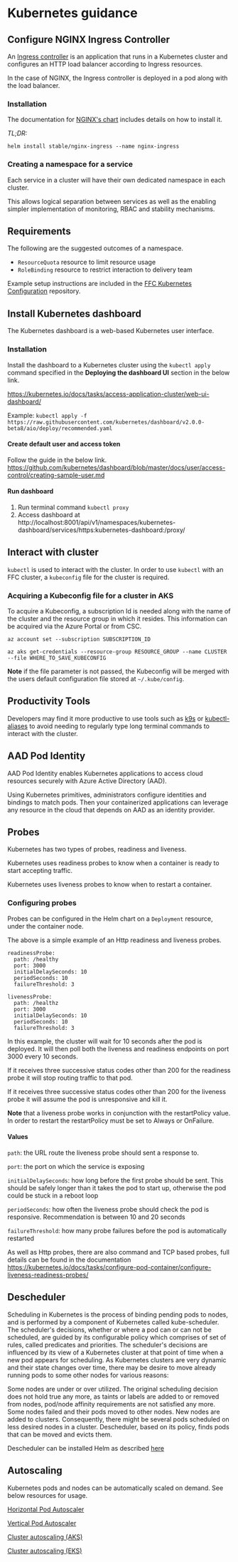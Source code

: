 # Kubernetes guidance

## Configure NGINX Ingress Controller
An [Ingress controller](https://kubernetes.io/docs/concepts/services-networking/ingress-controllers/) is an application that runs in a Kubernetes cluster and configures an HTTP load balancer according to Ingress resources.

In the case of NGINX, the Ingress controller is deployed in a pod along with
the load balancer.

### Installation
The documentation for [NGINX's chart](https://github.com/helm/charts/blob/master/stable/nginx-ingress/README.md) includes details on how to install it.

*TL;DR:*

`helm install stable/nginx-ingress --name nginx-ingress`

### Creating a namespace for a service
Each service in a cluster will have their own dedicated namespace in each cluster.

This allows logical separation between services as well as the enabling simpler implementation of monitoring, RBAC and stability mechanisms.

## Requirements
The following are the suggested outcomes of a namespace.
- `ResourceQuota` resource to limit resource usage
- `RoleBinding` resource to restrict interaction to delivery team

Example setup instructions are included in the [FFC Kubernetes Configuration](https://github.com/DEFRA/ffc-kubernetes-configuration) repository.

## Install Kubernetes dashboard
The Kubernetes dashboard is a web-based Kubernetes user interface.

### Installation
Install the dashboard to a Kubernetes cluster using the `kubectl apply` command specified in the **Deploying the dashboard UI** section in the below link.

https://kubernetes.io/docs/tasks/access-application-cluster/web-ui-dashboard/

Example:
`kubectl apply -f https://raw.githubusercontent.com/kubernetes/dashboard/v2.0.0-beta8/aio/deploy/recommended.yaml`

#### Create default user and access token
Follow the guide in the below link.
https://github.com/kubernetes/dashboard/blob/master/docs/user/access-control/creating-sample-user.md

#### Run dashboard
1. Run terminal command `kubectl proxy`
1. Access dashboard at http://localhost:8001/api/v1/namespaces/kubernetes-dashboard/services/https:kubernetes-dashboard:/proxy/

## Interact with cluster
`kubectl` is used to interact with the cluster.  In order to use `kubectl` with an FFC cluster, a `kubeconfig` file for the cluster is required.

### Acquiring a Kubeconfig file for a cluster in AKS
To acquire a Kubeconfig, a subscription Id is needed along with the name of the cluster and the resource group in which it resides.  This information can be acquired via the Azure Portal or from CSC.

`az account set --subscription SUBSCRIPTION_ID`

`az aks get-credentials --resource-group RESOURCE_GROUP --name CLUSTER --file WHERE_TO_SAVE_KUBECONFIG`

**Note** if the file parameter is not passed, the Kubeconfig will be merged with the users default configuration file stored at `~/.kube/config`.

## Productivity Tools
Developers may find it more productive to use tools such as [k9s](https://github.com/derailed/k9s) or [kubectl-aliases](https://github.com/ahmetb/kubectl-aliases) to avoid needing to regularly type long terminal commands to interact with the cluster.

## AAD Pod Identity
AAD Pod Identity enables Kubernetes applications to access cloud resources securely with Azure Active Directory (AAD).

Using Kubernetes primitives, administrators configure identities and bindings to match pods. Then your containerized applications can leverage any resource in the cloud that depends on AAD as an identity provider.

## Probes
Kubernetes has two types of probes, readiness and liveness.

Kubernetes uses readiness probes to know when a container is ready to start accepting traffic.

Kubernetes uses liveness probes to know when to restart a container.

### Configuring probes
Probes can be configured in the Helm chart on a `Deployment` resource, under the container node.

The above is a simple example of an Http readiness and liveness probes.

```
readinessProbe:
  path: /healthy
  port: 3000
  initialDelaySeconds: 10
  periodSeconds: 10
  failureThreshold: 3

livenessProbe:
  path: /healthz
  port: 3000
  initialDelaySeconds: 10
  periodSeconds: 10
  failureThreshold: 3
```

In this example, the cluster will wait for 10 seconds after the pod is deployed.  It will then poll both the liveness and readiness endpoints on port 3000 every 10 seconds.  

If it receives three successive status codes other than 200 for the readiness probe it will stop routing traffic to that pod.

If it receives three successive status codes other than 200 for the liveness probe it will assume the pod is unresponsive and kill it.

**Note** that a liveness probe works in conjunction with the restartPolicy value. In order to restart the restartPolicy must be set to Always or OnFailure.

#### Values
`path`: the URL route the liveness probe should sent a response to.

`port`: the port on which the service is exposing

`initialDelaySeconds`: how long before the first probe should be sent. This should be safely longer than it takes the pod to start up, otherwise the pod could be stuck in a reboot loop

`periodSeconds`: how often the liveness probe should check the pod is responsive. Recommendation is between 10 and 20 seconds

`failureThreshold`: how many probe failures before the pod is automatically restarted

As well as Http probes, there are also command and TCP based probes, full details can be found in the documentation https://kubernetes.io/docs/tasks/configure-pod-container/configure-liveness-readiness-probes/

## Descheduler
Scheduling in Kubernetes is the process of binding pending pods to nodes, and is performed by a component of Kubernetes called kube-scheduler. The scheduler's decisions, whether or where a pod can or can not be scheduled, are guided by its configurable policy which comprises of set of rules, called predicates and priorities. The scheduler's decisions are influenced by its view of a Kubernetes cluster at that point of time when a new pod appears for scheduling. As Kubernetes clusters are very dynamic and their state changes over time, there may be desire to move already running pods to some other nodes for various reasons:

Some nodes are under or over utilized.
The original scheduling decision does not hold true any more, as taints or labels are added to or removed from nodes, pod/node affinity requirements are not satisfied any more.
Some nodes failed and their pods moved to other nodes.
New nodes are added to clusters.
Consequently, there might be several pods scheduled on less desired nodes in a cluster. Descheduler, based on its policy, finds pods that can be moved and evicts them.

Descheduler can be installed Helm as described [here](https://github.com/kubernetes-sigs/descheduler#install-using-helm)

## Autoscaling
Kubernetes pods and nodes can be automatically scaled on demand.  See below resources for usage.

[Horizontal Pod Autoscaler](https://kubernetes.io/docs/tasks/run-application/horizontal-pod-autoscale/)

[Vertical Pod Autoscaler](https://github.com/kubernetes/autoscaler/tree/master/vertical-pod-autoscaler)

[Cluster autoscaling (AKS)](https://docs.microsoft.com/en-us/azure/aks/cluster-autoscaler)

[Cluster autoscaling (EKS)](https://aws.amazon.com/premiumsupport/knowledge-center/eks-cluster-autoscaler-setup/)

